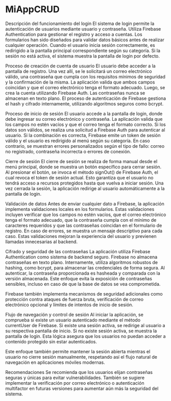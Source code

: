 # MiAppCRUD

Descripción del funcionamiento del login
El sistema de login permite la autenticación de usuarios mediante usuario y contraseña. Utiliza Firebase Authentication para gestionar el registro y acceso a cuentas. Los formularios han sido diseñados para validar datos básicos antes de realizar cualquier operación. Cuando el usuario inicia sesión correctamente, es redirigido a la pantalla principal correspondiente según su categoría. Si la sesión no está activa, el sistema muestra la pantalla de login por defecto.

Proceso de creación de cuenta de usuario
El usuario debe acceder a la pantalla de registro. Una vez allí, se le solicitará un correo electrónico válido, una contraseña que cumpla con los requisitos mínimos de seguridad y la confirmación de la misma. La aplicación valida que ambos campos coincidan y que el correo electrónico tenga el formato adecuado. Luego, se crea la cuenta utilizando Firebase Auth. Las contraseñas nunca se almacenan en texto plano. El proceso de autenticación de Firebase gestiona el hash y cifrado internamente, utilizando algoritmos seguros como bcrypt.

Proceso de inicio de sesión
El usuario accede a la pantalla de login, donde debe ingresar su correo electrónico y contraseña. La aplicación valida que los campos no estén vacíos y que el correo tenga el formato correcto. Si los datos son válidos, se realiza una solicitud a Firebase Auth para autenticar al usuario. Si la combinación es correcta, Firebase emite un token de sesión válido y el usuario es redirigido al menú según su categoría. En caso contrario, se muestran errores personalizados según el tipo de fallo: correo no registrado, contraseña incorrecta o errores de conexión.

Cierre de sesión
El cierre de sesión se realiza de forma manual desde el menú principal, donde se muestra un botón específico para cerrar sesión. Al presionar el botón, se invoca el método signOut() de Firebase Auth, el cual revoca el token de sesión actual. Esto garantiza que el usuario no tendrá acceso a recursos protegidos hasta que vuelva a iniciar sesión. Una vez cerrada la sesión, la aplicación redirige al usuario automáticamente a la pantalla de login.

Validación de datos
Antes de enviar cualquier dato a Firebase, la aplicación implementa validaciones locales en los formularios. Estas validaciones incluyen verificar que los campos no estén vacíos, que el correo electrónico tenga el formato adecuado, que la contraseña cumpla con el mínimo de caracteres requeridos y que las contraseñas coincidan en el formulario de registro. En caso de errores, se muestra un mensaje descriptivo para cada caso. Estas validaciones mejoran la experiencia del usuario y previenen llamadas innecesarias al backend.

Cifrado y seguridad de las contraseñas
La aplicación utiliza Firebase Authentication como sistema de backend seguro. Firebase no almacena contraseñas en texto plano. Internamente, utiliza algoritmos robustos de hashing, como bcrypt, para almacenar las credenciales de forma segura. Al autenticar, la contraseña proporcionada es hasheada y comparada con la versión almacenada. Este enfoque evita la exposición de contraseñas sensibles, incluso en caso de que la base de datos se vea comprometida.

Firebase también implementa mecanismos de seguridad adicionales como protección contra ataques de fuerza bruta, verificación de correo electrónico opcional y límites de intentos de inicio de sesión.

Flujo de navegación y control de sesión
Al iniciar la aplicación, se comprueba si existe un usuario autenticado mediante el método currentUser de Firebase. Si existe una sesión activa, se redirige al usuario a su respectiva pantalla de inicio. Si no existe sesión activa, se muestra la pantalla de login. Esta lógica asegura que los usuarios no puedan acceder a contenido protegido sin estar autenticados.

Este enfoque también permite mantener la sesión abierta mientras el usuario no cierre sesión manualmente, respetando así el flujo natural de navegación en aplicaciones móviles modernas.

Recomendaciones
Se recomienda que los usuarios elijan contraseñas seguras y únicas para evitar vulnerabilidades. También se sugiere implementar la verificación por correo electrónico o autenticación multifactor en futuras versiones para aumentar aún más la seguridad del sistema.
